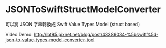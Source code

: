 # JSONToSwiftStructModelConverter

可以將 JSON 字串轉換成 Swift Value Types Model (struct based)

Video Demo:
http://lbt95.pixnet.net/blog/post/43389034-%5bswift%5d-json-to-value-types-model-converter-tool
